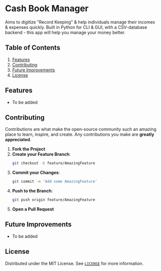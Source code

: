 # Cash Book Manager

Aims to digitize "Record Keeping" & help individuals manage their incomes & expenses quickly. Built in Python for CLI & GUI, with a CSV-database backend - this app will help you manage your money better.

## Table of Contents

1. [Features](#features)
1. [Contributing](#contributing)
1. [Future Improvements](#future-improvements)
1. [License](#license)

## Features

- To be added

## Contributing

Contributions are what make the open-source community such an amazing place to learn, inspire, and create. Any contributions you make are **greatly appreciated**.

1. **Fork the Project**
2. **Create your Feature Branch**: 
    ```bash
    git checkout -b feature/AmazingFeature
    ```
3. **Commit your Changes**: 
    ```bash
    git commit -m 'Add some AmazingFeature'
    ```
4. **Push to the Branch**: 
    ```bash
    git push origin feature/AmazingFeature
    ```
5. **Open a Pull Request**

## Future Improvements

- To be added

## License

Distributed under the MIT License. See [`LICENSE`](https://github.com/siddhant-vij/cash-book-manager/blob/main/LICENSE) for more information.